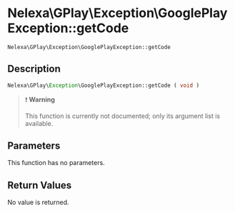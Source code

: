 # Nelexa\GPlay\Exception\GooglePlayException::getCode
`Nelexa\GPlay\Exception\GooglePlayException::getCode`

## Description
```php
Nelexa\GPlay\Exception\GooglePlayException::getCode ( void )
```

> :heavy_exclamation_mark: **Warning**
>
> This function is currently not documented; only its argument list is available. 


## Parameters
This function has no parameters.

## Return Values
No value is returned.
